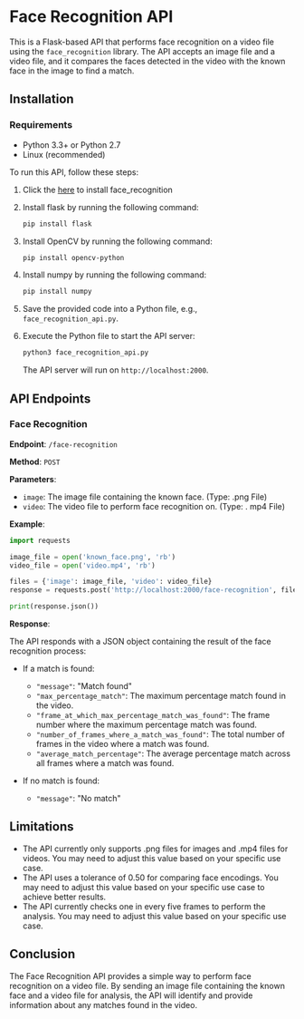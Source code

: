 # Face Recognition API

This is a Flask-based API that performs face recognition on a video file using the `face_recognition` library. The API accepts an image file and a video file, and it compares the faces detected in the video with the known face in the image to find a match.

## Installation

### Requirements

- Python 3.3+ or Python 2.7
- Linux (recommended)


To run this API, follow these steps:

1. Click the [here](https://github.com/ageitgey/face_recognition) to install face_recognition 

2. Install flask by running the following command:

   ```bash
   pip install flask
   ```

3. Install OpenCV by running the following command:

   ```bash
   pip install opencv-python
   ```

4. Install numpy by running the following command:

   ```bash
   pip install numpy
   ```

5. Save the provided code into a Python file, e.g., `face_recognition_api.py`.

6. Execute the Python file to start the API server:

   ```bash
   python3 face_recognition_api.py
   ```

   The API server will run on `http://localhost:2000`.

## API Endpoints

### Face Recognition

**Endpoint**: `/face-recognition`

**Method**: `POST`

**Parameters**:
- `image`: The image file containing the known face. (Type: .png File)
- `video`: The video file to perform face recognition on. (Type: . mp4 File)

**Example**:

```python
import requests

image_file = open('known_face.png', 'rb')
video_file = open('video.mp4', 'rb')

files = {'image': image_file, 'video': video_file}
response = requests.post('http://localhost:2000/face-recognition', files=files)

print(response.json())
```

**Response**:

The API responds with a JSON object containing the result of the face recognition process:

- If a match is found:
  - `"message"`: "Match found"
  - `"max_percentage_match"`: The maximum percentage match found in the video.
  - `"frame_at_which_max_percentage_match_was_found"`: The frame number where the maximum percentage match was found.
  - `"number_of_frames_where_a_match_was_found"`: The total number of frames in the video where a match was found.
  - `"average_match_percentage"`: The average percentage match across all frames where a match was found.

- If no match is found:
  - `"message"`: "No match"

## Limitations

- The API currently only supports .png files for images and .mp4 files for videos. You may need to adjust this value based on your specific use case.
- The API uses a tolerance of 0.50 for comparing face encodings. You may need to adjust this value based on your specific use case to achieve better results.
- The API currently checks one in every five frames to perform the analysis. You may need to adjust this value based on your specific use case.

## Conclusion

The Face Recognition API provides a simple way to perform face recognition on a video file. By sending an image file containing the known face and a video file for analysis, the API will identify and provide information about any matches found in the video.
